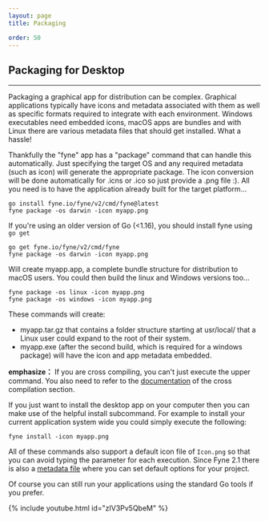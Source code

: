 ```yaml
---
layout: page
title: Packaging

order: 50
---
```


## Packaging for Desktop

---

Packaging a graphical app for distribution can be complex.
Graphical applications typically have icons and metadata associated
with them as well as specific formats required to integrate with each
environment. Windows executables need embedded icons, macOS apps are bundles and
with Linux there are various metadata files that should get installed. What a hassle!

Thankfully the "fyne" app has a "package" command that can handle this automatically. Just specifying the target OS and any required metadata (such as icon) will generate the appropriate package. The icon conversion will be done automatically for .icns or .ico so just provide a .png file :). All you need is to have the application already built for the target platform...

```
go install fyne.io/fyne/v2/cmd/fyne@latest
fyne package -os darwin -icon myapp.png
```
If you're using an older version of Go (<1.16), you should install fyne using `go get`

```
go get fyne.io/fyne/v2/cmd/fyne
fyne package -os darwin -icon myapp.png
```

Will create myapp.app, a complete bundle structure for distribution to macOS users. You could then build the linux and Windows versions too...

```
fyne package -os linux -icon myapp.png
fyne package -os windows -icon myapp.png
```

These commands will create:

  * myapp.tar.gz that contains a folder structure starting at usr/local/ that a Linux user could expand to the root of their system.
  * myapp.exe (after the second build, which is required for a windows package) will have the icon and app metadata embedded.

**emphasize：**
If you are cross compiling, you can't just execute the upper command. You also need to refer to the [documentation](https://developer.fyne.io/started/cross-compiling) of the cross compilation section.

If you just want to install the desktop app on your computer then you can make
use of the helpful install subcommand. For example to install your current
application system wide you could simply execute the following:

```
fyne install -icon myapp.png
```

All of these commands also support a default icon file of `Icon.png` so that you
can avoid typing the parameter for each execution. Since Fyne 2.1 there is also a
[metadata file](/started/metadata) where you can set default options for your project.

Of course you can still run your applications using the standard Go
tools if you prefer.

{% include youtube.html id="zIV3Pv5QbeM" %}
